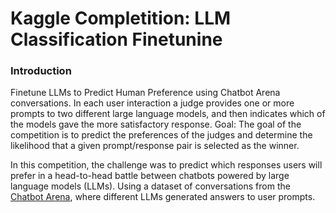 # Kaggle Completition: LLM Classification Finetunine

### Introduction
Finetune LLMs to Predict Human Preference using Chatbot Arena conversations.
In each user interaction a judge provides one or more prompts to two different large language models, and then indicates which of the models gave the more satisfactory response. 
Goal: The goal of the competition is to predict the preferences of the judges and determine the likelihood that a given prompt/response pair is selected as the winner.

In this competition, the challenge was to predict which responses users will prefer in a head-to-head battle between chatbots powered by large language models (LLMs). Using a dataset of conversations from the [Chatbot Arena](https://lmarena.ai), where different LLMs generated answers to user prompts. 
